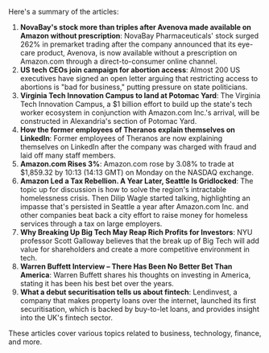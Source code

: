 Here's a summary of the articles:

1. **NovaBay's stock more than triples after Avenova made available on Amazon without prescription**: NovaBay Pharmaceuticals' stock surged 262% in premarket trading after the company announced that its eye-care product, Avenova, is now available without a prescription on Amazon.com through a direct-to-consumer online channel.
2. **US tech CEOs join campaign for abortion access**: Almost 200 US executives have signed an open letter arguing that restricting access to abortions is "bad for business," putting pressure on state politicians.
3. **Virginia Tech Innovation Campus to land at Potomac Yard**: The Virginia Tech Innovation Campus, a $1 billion effort to build up the state's tech worker ecosystem in conjunction with Amazon.com Inc.'s arrival, will be constructed in Alexandria's section of Potomac Yard.
4. **How the former employees of Theranos explain themselves on LinkedIn**: Former employees of Theranos are now explaining themselves on LinkedIn after the company was charged with fraud and laid off many staff members.
5. **Amazon.com Rises 3%**: Amazon.com rose by 3.08% to trade at $1,859.32 by 10:13 (14:13 GMT) on Monday on the NASDAQ exchange.
6. **Amazon Led a Tax Rebellion. A Year Later, Seattle Is Gridlocked**: The topic up for discussion is how to solve the region's intractable homelessness crisis. Then Dilip Wagle started talking, highlighting an impasse that's persisted in Seattle a year after Amazon.com Inc. and other companies beat back a city effort to raise money for homeless services through a tax on large employers.
7. **Why Breaking Up Big Tech May Reap Rich Profits for Investors**: NYU professor Scott Galloway believes that the break up of Big Tech will add value for shareholders and create a more competitive environment in tech.
8. **Warren Buffett Interview – There Has Been No Better Bet Than America**: Warren Buffett shares his thoughts on investing in America, stating it has been his best bet over the years.
9. **What a debut securitisation tells us about fintech**: Lendinvest, a company that makes property loans over the internet, launched its first securitisation, which is backed by buy-to-let loans, and provides insight into the UK's fintech sector.

These articles cover various topics related to business, technology, finance, and more.